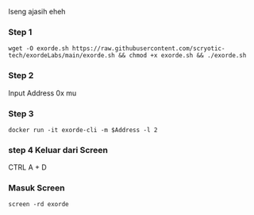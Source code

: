 Iseng ajasih eheh

### Step 1
```
wget -O exorde.sh https://raw.githubusercontent.com/scryotic-tech/exordeLabs/main/exorde.sh && chmod +x exorde.sh && ./exorde.sh
```
### Step 2
Input Address 0x mu

### Step 3
```
docker run -it exorde-cli -m $Address -l 2
```

### step 4 Keluar dari Screen
CTRL A + D


### Masuk Screen
```
screen -rd exorde
```
